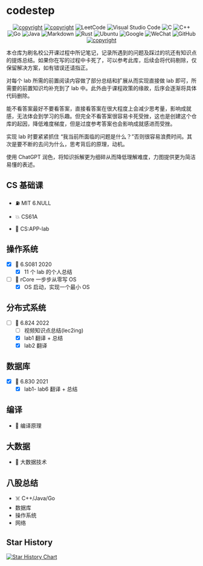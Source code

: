 # codestep

<div align='center' >

<a href="https://weijiew.github.io/"><img src="https://img.shields.io/badge/blog-weijiew-blueviolet?style=for-the-badge&logo=vercel&color=6c5ce7" alt="copyright"/></a>
<a href="mailto:jiewei314@gmail.com"><img src="https://img.shields.io/badge/email-jiewei314@gmail.com-blueviolet?style=for-the-badge&logo=google&color=fd79a8" alt="copyright"/></a>
![LeetCode](https://img.shields.io/badge/LeetCode-000000?style=for-the-badge&logo=LeetCode&logoColor=#d16c06)
![Visual Studio Code](https://img.shields.io/badge/Visual%20Studio%20Code-0078d7.svg?style=for-the-badge&logo=visual-studio-code&logoColor=white)
![C](https://img.shields.io/badge/c-%2300599C.svg?style=for-the-badge&logo=c&logoColor=white)
![C++](https://img.shields.io/badge/c++-%2300599C.svg?style=for-the-badge&logo=c%2B%2B&logoColor=white)
![Go](https://img.shields.io/badge/go-%2300ADD8.svg?style=for-the-badge&logo=go&logoColor=white)
![Java](https://img.shields.io/badge/java-%23ED8B00.svg?style=for-the-badge&logo=java&logoColor=white)
![Markdown](https://img.shields.io/badge/markdown-%23000000.svg?style=for-the-badge&logo=markdown&logoColor=white)
![Rust](https://img.shields.io/badge/rust-%23000000.svg?style=for-the-badge&logo=rust&logoColor=white)
![Ubuntu](https://img.shields.io/badge/Ubuntu-E95420?style=for-the-badge&logo=ubuntu&logoColor=white)
![Google](https://img.shields.io/badge/google-4285F4?style=for-the-badge&logo=google&logoColor=white)
![WeChat](https://img.shields.io/badge/WeChat-07C160?style=for-the-badge&logo=wechat&logoColor=white)
![GitHub](https://img.shields.io/badge/github-%23121011.svg?style=for-the-badge&logo=github&logoColor=white)
<a href="License: CC BY-SA 4.0"><img src="https://img.shields.io/github/license/weijiew/codestep?color=265ca2&labelColor=212c42)](http://creativecommons.org/licenses/by-sa/4.0/" alt="copyright"/></a>

</div>


本仓库为刷名校公开课过程中所记笔记，记录所遇到的问题及踩过的坑还有知识点的提炼总结。如果你在写的过程中卡死了，可以参考此库，后续会将代码剔除，仅保留解决方案，如有错误还请指正。

对每个 lab 所需的前置阅读内容做了部分总结和扩展从而实现直接做 lab 即可，所需要的前置知识均补充到了 lab 中。此外由于课程政策的缘故，后序会逐渐将具体代码删除。

能不看答案最好不要看答案，直接看答案在很大程度上会减少思考量，影响成就感，无法体会到学习的乐趣。但完全不看答案很容易卡死受挫，这也是创建这个仓库的起因，降低难度梯度，但是过度参考答案也会影响成就感进而受挫。

实现 lab 时要紧紧抓住 “我当前所面临的问题是什么？”否则很容易浪费时间。其次是要不断的去问为什么，思考背后的原理，动机。

使用 ChatGPT 润色，将知识拆解更为细碎从而降低理解难度，力图提供更为简洁易懂的表述。

## CS 基础课

- ⛽ MIT 6.NULL 

- 💥 CS61A 

- 🥞 CS:APP-lab

## 操作系统

- [x] 🦄 6.S081 2020
  - [x] 11 个 lab 的个人总结

- [ ] 🐼 rCore 一步步从零写 OS
  - [x] OS 启动，实现一个最小 OS 

## 分布式系统

- [ ] 🎉 6.824 2022
  - [ ] 视频知识点总结(lec2ing)
  - [x] lab1 翻译 + 总结
  - [x] lab2 翻译

## 数据库

- [x] 🎡 6.830 2021
  - [x] lab1- lab6 翻译 + 总结

## 编译

- 🐉 编译原理 

## 大数据

- 🐘 大数据技术

## 八股总结

- ☠️ C++/Java/Go
- 数据库
- 操作系统
- 网络

## Star History

[![Star History Chart](https://api.star-history.com/svg?repos=weijiew/codestep&type=Date)](https://star-history.com/#weijiew/codestep&Date)
